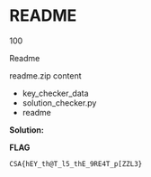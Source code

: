 # README

100

Readme

readme.zip content
- key_checker_data
- solution_checker.py
- readme

**Solution:**


**FLAG**

`CSA{hEY_th@T_l5_thE_9RE4T_p[ZZL3}`